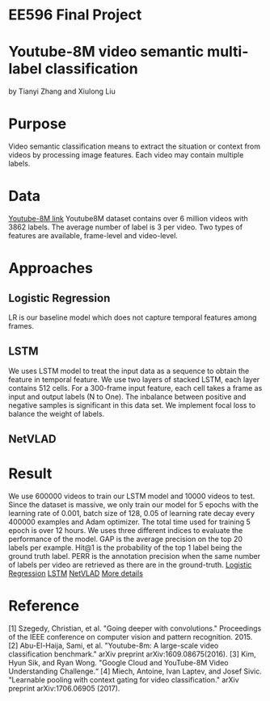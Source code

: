 # EE596 Final Project
# Youtube-8M video semantic multi-label classification 
  by Tianyi Zhang and Xiulong Liu
# Purpose
  Video semantic classification means to extract the situation or context from videos by processing image features. Each video may contain multiple labels.
# Data
[Youtube-8M link](https://research.google.com/youtube8m/)
Youtube8M dataset contains over 6 million videos with 3862 labels. The average number of label is 3 per video. Two types of features are available, frame-level and video-level. 
# Approaches
## Logistic Regression
LR is our baseline model which does not capture temporal features among frames.
## LSTM
We uses LSTM model to treat the input data as a sequence to obtain the feature in temporal feature. We use two layers of stacked LSTM, each layer contains 512 cells. For a 300-frame input feature, each cell takes a frame as input and output labels (N to One). The inbalance between positive and negative samples is significant in this data set. We implement focal loss to balance the weight of labels.
## NetVLAD


# Result
We use 600000 videos to train our LSTM model and 10000 videos to test. Since the dataset is massive, we only train our model for 5 epochs with the learning rate of 0.001, batch size of 128, 0.05 of learning rate decay every 400000 examples and Adam optimizer. The total time used for training 5 epoch is over 12 hours. We uses three different indices to evaluate the performance of the model. GAP is the average precision on the top 20 labels per example. Hit@1 is the probability of the top 1 label being the ground truth label. PERR is the annotation precision when the same number of labels per video are retrieved as there are in the ground-truth. 
[Logistic Regression](https://github.com/TianyiZhang0315/EE596FinalProject/blob/master/logistic.png)
[LSTM](https://github.com/TianyiZhang0315/EE596FinalProject/blob/master/lstm.png)
[NetVLAD](https://github.com/TianyiZhang0315/EE596FinalProject/blob/master/vald_4.png)
[More details](https://github.com/TianyiZhang0315/EE596FinalProject/blob/master/FinalReport.pdf) 

# Reference
[1] Szegedy, Christian, et al. "Going deeper with convolutions." Proceedings of the IEEE conference on computer vision and pattern recognition. 2015.
[2] Abu-El-Haija, Sami, et al. "Youtube-8m: A large-scale video classification benchmark." arXiv preprint arXiv:1609.08675(2016).
[3] Kim, Hyun Sik, and Ryan Wong. "Google Cloud and YouTube-8M Video Understanding Challenge.“
[4] Miech, Antoine, Ivan Laptev, and Josef Sivic. "Learnable pooling with context gating for video classification." arXiv preprint arXiv:1706.06905 (2017).

